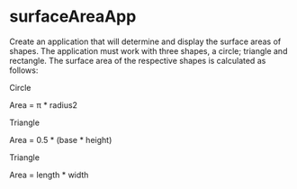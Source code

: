 # surfaceAreaApp
Create an application that will determine and display the surface areas of shapes.  The  application must work with three shapes, a circle; triangle and rectangle. The surface area of the respective shapes is calculated as follows:

Circle

Area = π * radius2

Triangle

Area = 0.5  * (base * height)


Triangle

Area = length * width

